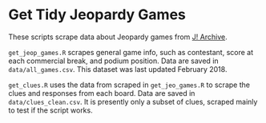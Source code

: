 # Get Tidy Jeopardy Games

These scripts scrape data about Jeopardy games from [J! Archive](https://www.j-archive.com). 

`get_jeop_games.R` scrapes general game info, such as contestant, score at each commercial break, and podium position. Data are saved in `data/all_games.csv`. This dataset was last updated February 2018.

`get_clues.R` uses the data from scraped in `get_jeo_games.R` to scrape the clues and responses from each board. Data are saved in `data/clues_clean.csv`. It is presently only a subset of clues, scraped mainly to test if the script works.
